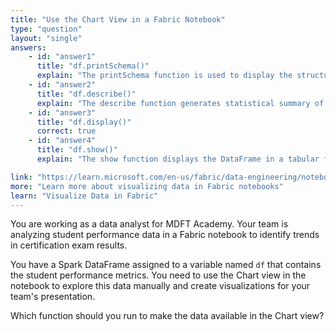 ```yaml
---
title: "Use the Chart View in a Fabric Notebook"
type: "question"
layout: "single"
answers:
    - id: "answer1"
      title: "df.printSchema()"
      explain: "The printSchema function is used to display the structure of a DataFrame, showing column names and data types, but does not make data available for visualization in the Chart view."
    - id: "answer2"
      title: "df.describe()"
      explain: "The describe function generates statistical summary of numerical columns in a DataFrame, but does not make the data available for interactive visualization in the Chart view."
    - id: "answer3"
      title: "df.display()"
      correct: true
    - id: "answer4"
      title: "df.show()"
      explain: "The show function displays the DataFrame in a tabular format using plain text, but does not make it available for visualization in the Chart view."

link: "https://learn.microsoft.com/en-us/fabric/data-engineering/notebook-visualization"
more: "Learn more about visualizing data in Fabric notebooks"
learn: "Visualize Data in Fabric"
---
```

You are working as a data analyst for MDFT Academy. Your team is analyzing student performance data in a Fabric notebook to identify trends in certification exam results. 

You have a Spark DataFrame assigned to a variable named ``df`` that contains the student performance metrics. You need to use the Chart view in the notebook to explore this data manually and create visualizations for your team's presentation. 

Which function should you run to make the data available in the Chart view?
